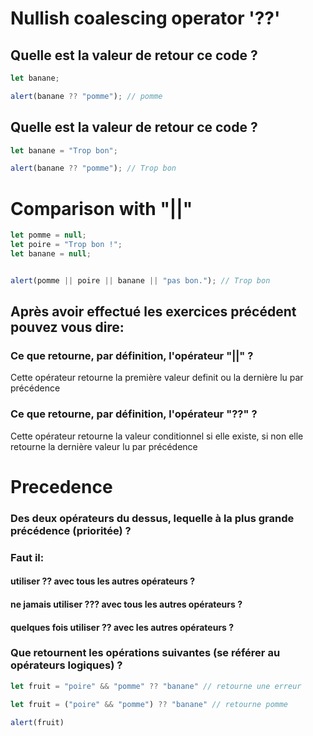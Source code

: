 # Nullish coalescing operator '??'


## Quelle est la valeur de retour ce code ?

```js
let banane;

alert(banane ?? "pomme"); // pomme

```

## Quelle est la valeur de retour ce code ?

```js
let banane = "Trop bon";

alert(banane ?? "pomme"); // Trop bon

```

# Comparison with "||"

```js
let pomme = null;
let poire = "Trop bon !";
let banane = null;


alert(pomme || poire || banane || "pas bon."); // Trop bon
```


## Après avoir effectué les exercices précédent pouvez vous dire:

### Ce que retourne, par définition, l'opérateur "||" ? 

 Cette opérateur retourne la première valeur definit ou la dernière lu par précédence 

### Ce que retourne, par définition, l'opérateur "??" ?

 Cette opérateur retourne la valeur conditionnel si elle existe, si non elle retourne la dernière valeur lu par précédence


# Precedence

### Des deux opérateurs du dessus, lequelle à la plus grande précédence (prioritée) ?


### Faut il:
 #### utiliser ?? avec tous les autres opérateurs ?
 #### ne jamais utiliser ??? avec tous les autres opérateurs ?
 #### quelques fois utiliser ?? avec les autres opérateurs ?

### Que retournent les opérations suivantes (se référer au opérateurs logiques) ?

```js
let fruit = "poire" && "pomme" ?? "banane" // retourne une erreur
```

```js
let fruit = ("poire" && "pomme") ?? "banane" // retourne pomme

alert(fruit)
```